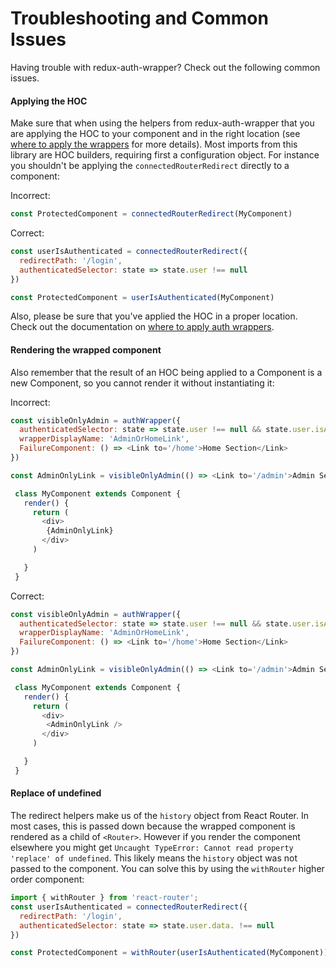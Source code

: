 # Troubleshooting and Common Issues

Having trouble with redux-auth-wrapper? Check out the following common issues.

#### Applying the HOC

Make sure that when using the helpers from redux-auth-wrapper that you are applying the HOC to your component and in the right location (see [where to apply the wrappers](Overview.md#where-to-apply) for more details). Most imports from this library are HOC builders, requiring first a configuration object. For instance you shouldn't be applying the `connectedRouterRedirect` directly to a component:

Incorrect:
```js
const ProtectedComponent = connectedRouterRedirect(MyComponent)
```

Correct:
```js
const userIsAuthenticated = connectedRouterRedirect({
  redirectPath: '/login',
  authenticatedSelector: state => state.user !== null
})

const ProtectedComponent = userIsAuthenticated(MyComponent)
```

Also, please be sure that you've applied the HOC in a proper location. Check out the documentation on [where to apply auth wrappers](/docs/Getting-Started/Overview.md#where-to-apply).

#### Rendering the wrapped component

Also remember that the result of an HOC being applied to a Component is a new Component, so you cannot render it without instantiating it:

Incorrect:
```js
const visibleOnlyAdmin = authWrapper({
  authenticatedSelector: state => state.user !== null && state.user.isAdmin,
  wrapperDisplayName: 'AdminOrHomeLink',
  FailureComponent: () => <Link to='/home'>Home Section</Link>
})

const AdminOnlyLink = visibleOnlyAdmin(() => <Link to='/admin'>Admin Section</Link>)

 class MyComponent extends Component {
   render() {
     return (
       <div>
        {AdminOnlyLink}
       </div>
     )

   }
 }
```

Correct:
```js
const visibleOnlyAdmin = authWrapper({
  authenticatedSelector: state => state.user !== null && state.user.isAdmin,
  wrapperDisplayName: 'AdminOrHomeLink',
  FailureComponent: () => <Link to='/home'>Home Section</Link>
})

const AdminOnlyLink = visibleOnlyAdmin(() => <Link to='/admin'>Admin Section</Link>)

 class MyComponent extends Component {
   render() {
     return (
       <div>
        <AdminOnlyLink />
       </div>
     )

   }
 }
```

#### Replace of undefined

The redirect helpers make us of the `history` object from React Router. In most cases, this is passed down because the wrapped component is rendered as a child of `<Router>`. However if you render the component elsewhere you might get `Uncaught TypeError: Cannot read property 'replace' of undefined`. This likely means the `history` object was not passed to the component. You can solve this by using the `withRouter` higher order component:

```js
import { withRouter } from 'react-router';
const userIsAuthenticated = connectedRouterRedirect({
  redirectPath: '/login',
  authenticatedSelector: state => state.user.data. !== null
})

const ProtectedComponent = withRouter(userIsAuthenticated(MyComponent))
```
